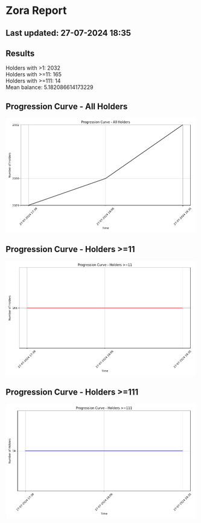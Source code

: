 # Zora Report
## Last updated: 27-07-2024 18:35
## Results
Holders with >1: 2032  
Holders with >=11: 165  
Holders with >=111: 14  
Mean balance: 5.182086614173229  
## Progression Curve - All Holders
![Progression Curve - All Holders](progression_curve_all.png)
## Progression Curve - Holders >=11
![Progression Curve - Holders >=11](progression_curve_gt_11.png)
## Progression Curve - Holders >=111
![Progression Curve - Holders >=111](progression_curve_gt_111.png)
